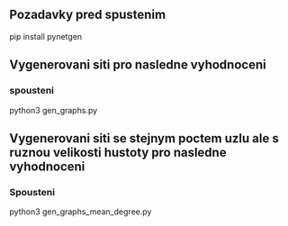 ## Pozadavky pred spustenim
pip install pynetgen

## Vygenerovani siti pro nasledne vyhodnoceni
### spousteni
python3 gen_graphs.py

## Vygenerovani siti se stejnym poctem uzlu ale s ruznou velikosti hustoty pro nasledne vyhodnoceni
### Spousteni
python3 gen_graphs_mean_degree.py

